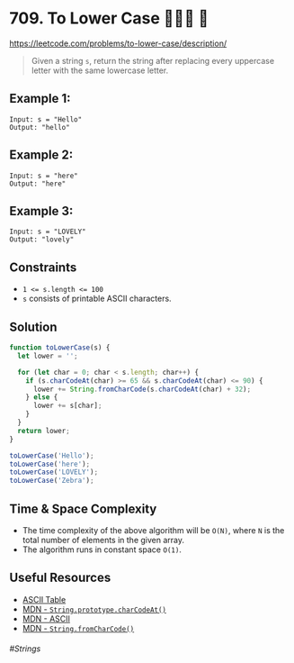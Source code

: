 # 709. To Lower Case 👩🏽‍🦯  🌴

https://leetcode.com/problems/to-lower-case/description/

> Given a string `s`, return the string after replacing every uppercase letter with the same lowercase letter.
## Example 1:
````
Input: s = "Hello"
Output: "hello"
````
## Example 2:
````
Input: s = "here"
Output: "here"
````
## Example 3:
````
Input: s = "LOVELY"
Output: "lovely"
```` 

## Constraints
- `1 <= s.length <= 100`
- `s` consists of printable ASCII characters.

## Solution 
````ts
function toLowerCase(s) {
  let lower = '';

  for (let char = 0; char < s.length; char++) {
    if (s.charCodeAt(char) >= 65 && s.charCodeAt(char) <= 90) {
      lower += String.fromCharCode(s.charCodeAt(char) + 32);
    } else {
      lower += s[char];
    }
  }
  return lower;
}

toLowerCase('Hello');
toLowerCase('here');
toLowerCase('LOVELY');
toLowerCase('Zebra');
````

## Time & Space Complexity
- The time complexity of the above algorithm will be `O(N)`, where `N` is the total number of elements in the given array.
- The algorithm runs in constant space `O(1)`.

## Useful Resources
- [ASCII Table](https://www.cs.cmu.edu/~pattis/15-1XX/common/handouts/ascii.html)
- [MDN - `String.prototype.charCodeAt()`](https://developer.mozilla.org/en-US/docs/Web/JavaScript/Reference/Global_Objects/String/charCodeAt)
- [MDN - ASCII](https://developer.mozilla.org/en-US/docs/Glossary/ASCII)
- [MDN - `String.fromCharCode()`](https://developer.mozilla.org/en-US/docs/Web/JavaScript/Reference/Global_Objects/String/fromCharCode)
###### #Strings
